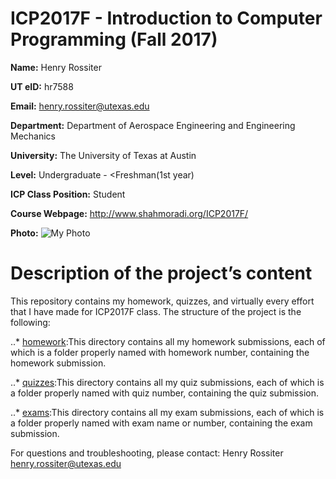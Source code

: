 # ICP2017F - Introduction to Computer Programming (Fall 2017)

**Name:** Henry Rossiter

**UT eID:** hr7588

**Email:** henry.rossiter@utexas.edu

**Department:** Department of Aerospace Engineering and Engineering Mechanics

**University:** The University of Texas at Austin

**Level:** Undergraduate - <Freshman(1st year)

**ICP Class Position:** Student

**Course Webpage:** <http://www.shahmoradi.org/ICP2017F/>

**Photo:** ![My Photo]("https://pbs.twimg.com/profile_images/847532398791315456/_aEyflMG_400x400.jpg")

# Description of the project’s content

This repository contains my homework, quizzes, and virtually every effort that I have made for ICP2017F class. The structure of the project is the following:

..* [homework](https://github.com/henryrossiter/icp2017f/tree/master/homework):This directory contains all my homework submissions, each of which is a folder properly named with homework number, containing the homework submission.

..* [quizzes](https://github.com/henryrossiter/icp2017f/tree/master/quiz):This directory contains all my quiz submissions, each of which is a folder properly named with quiz number, containing the quiz submission.

..* [exams](https://github.com/henryrossiter/icp2017f/tree/master/exam):This directory contains all my exam submissions, each of which is a folder properly named with exam name or number, containing the exam submission.

For questions and troubleshooting, please contact:
Henry Rossiter
henry.rossiter@utexas.edu
